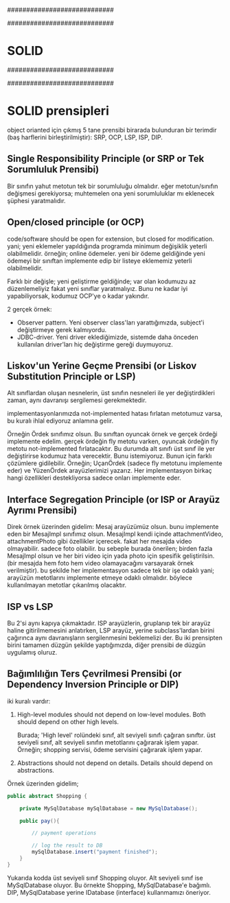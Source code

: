 ############################

############################
# SOLID
############################

############################

# SOLID prensipleri
object orianted için çıkmış 5 tane prensibi birarada bulunduran bir terimdir (baş harflerini birleştirilmiştir): SRP, OCP, LSP, ISP, DIP.

## Single Responsibility Principle (or SRP or Tek Sorumluluk Prensibi)
Bir sınıfın yahut metotun tek bir sorumluluğu olmalıdır. eğer metotun/sınıfın değişmesi gerekiyorsa; muhtemelen ona yeni sorumluluklar mı eklenecek şüphesi yaratmalıdır.

## Open/closed principle (or OCP)
code/software should be open for extension, but closed for modification. yani; yeni eklemeler yapıldığında programda minimum değişiklik yeterli olabilmelidir. örneğin; online ödemeler. yeni bir ödeme geldiğinde yeni ödemeyi bir sınıftan implemente edip bir listeye eklememiz yeterli olabilmelidir.

Farklı bir değişle; yeni geliştirme geldiğinde; var olan kodumuzu az düzenlemeliyiz fakat yeni sınıflar yaratmalıyız. Bunu ne kadar iyi yapabiliyorsak, kodumuz OCP'ye o kadar yakındır.

2 gerçek örnek:
- Observer pattern. Yeni observer class'ları yarattığımızda, subject'i değiştirmeye gerek kalmıyordu.
- JDBC-driver. Yeni driver eklediğimizde, sistemde daha önceden kullanılan driver'ları hiç değiştirme gereği duymuyoruz.

## Liskov'un Yerine Geçme Prensibi (or Liskov Substitution Principle or LSP)
Alt sınıflardan oluşan nesnelerin, üst sınıfın nesneleri ile yer değiştirdikleri zaman, aynı davranışı sergilemesi gerekmektedir.

implementasyonlarımızda not-implemented hatası fırlatan metotumuz varsa, bu kuralı ihlal ediyoruz anlamına gelir.

Örneğin Ördek sınıfımız olsun. Bu sınıftan oyuncak örnek ve gerçek ördeği implemente edelim. gerçek ördeğin fly metotu varken, oyuncak ördeğin fly metotu not-implemented fırlatacaktır. Bu durumda alt sınıfı üst sınıf ile yer değiştirirse kodumuz hata verecektir. Bunu istemiyoruz. Bunun için farklı çözümlere gidilebilir. Örneğin; UçanÖrdek (sadece fly metotunu implemente eder) ve YüzenÖrdek arayüzlerimizi yazarız. Her implementasyon birkaç hangi özellikleri destekliyorsa sadece onları implemente eder.

## Interface Segregation Principle (or ISP or Arayüz Ayrımı Prensibi)
Direk örnek üzerinden gidelim: Mesaj arayüzümüz olsun. bunu implemente eden bir MesajImpl sınıfımız olsun. MesajImpl kendi içinde attachmentVideo, attachmentPhoto gibi özellikler içerecek. fakat her mesajda video olmayabilir. sadece foto olabilir. bu sebeple burada önerilen; birden fazla MesajImpl olsun ve her biri video için yada photo için spesifik geliştirilsin. (bir mesajda hem foto hem video olamayacağını varsayarak örnek verilmiştir). bu şekilde her implementasyon sadece tek bir işe odaklı yani; arayüzün metotlarını implemente etmeye odaklı olmalıdır. böylece kullanılmayan metotlar çıkarılmış olacaktır.

## ISP vs LSP
Bu 2'si aynı kapıya çıkmaktadır. ISP arayüzlerin, gruplanıp tek bir arayüz haline gitirilmemesini anlatırken, LSP arayüz, yerine subclass'lardan birini çağırınca aynı davranışların sergilenmesini beklemelizi der. Bu iki prensipten birini tamamen düzgün şekilde yaptığımızda, diğer prensibi de düzgün uygulamış oluruz.

## Bağımlılığın Ters Çevrilmesi Prensibi (or Dependency Inversion Principle or DIP)
iki kuralı vardır:

1. High-level modules should not depend on low-level modules. Both should depend on other high levels.

   Burada; 'High level' rolündeki sınıf, alt seviyeli sınıfı çağıran sınıftır. üst seviyeli sınıf, alt seviyeli sınıfın metotlarını çağırarak işlem yapar. Örneğin; shopping servisi, ödeme servisini çağırarak işlem yapar.

2. Abstractions should not depend on details. Details should depend on abstractions.

Örnek üzerinden gidelim;

```java
public abstract Shopping {

    private MySqlDatabase mySqlDatabase = new MySqlDatabase();

    public pay(){

        // payment operations

        // log the result to DB
        mySqlDatabase.insert("payment finished");
    }
}
```

Yukarıda kodda üst seviyeli sınıf Shopping oluyor. Alt seviyeli sınıf ise MySqlDatabase oluyor. Bu örnekte Shopping, MySqlDatabase'e bağımlı. DIP, MySqlDatabase yerine IDatabase (interface) kullanmamızı öneriyor.

